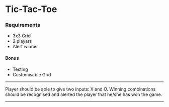 # Tic-Tac-Toe
### Requirements
* 3x3 Grid
* 2 players
* Alert winner
#### Bonus
* Testing
* Customisable Grid
---
Player should be able to give two inputs: X and O. Winning combinations should be recognised and alerted the player that he/she has won the game.

---
